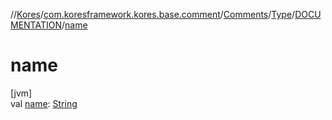 //[Kores](../../../../../index.md)/[com.koresframework.kores.base.comment](../../../index.md)/[Comments](../../index.md)/[Type](../index.md)/[DOCUMENTATION](index.md)/[name](name.md)

# name

[jvm]\
val [name](name.md): [String](https://kotlinlang.org/api/latest/jvm/stdlib/kotlin/-string/index.html)
